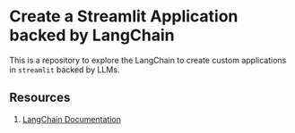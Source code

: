 # Create a Streamlit Application backed by LangChain

This is a repository to explore the LangChain to create custom applications in `streamlit` backed by LLMs.

## Resources

1. [LangChain Documentation](https://docs.langchain.com/docs/)